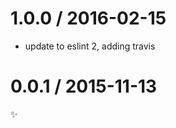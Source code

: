 
1.0.0 / 2016-02-15
==================

  * update to eslint 2, adding travis

0.0.1 / 2015-11-13
==================

:sparkles:
